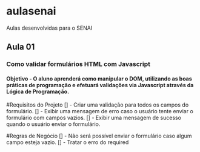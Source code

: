 # aulasenai
Aulas desenvolvidas para o SENAI

## Aula 01
### Como validar formulários HTML com Javascript
#### Objetivo - O aluno aprenderá como manipular o DOM, utilizando as boas práticas de programação e efetuará validações via Javascript através da Lógica de Programação.

#Requisitos do Projeto
[] - Criar uma validação para todos os campos do formulário.
[] - Exibir uma mensagem de erro caso o usuário tente enviar o formulário com campos vazios.
[] - Exibir uma mensagem de sucesso quando o usuário enviar o formulário.

#Regras de Negócio
[] - Não será possível enviar o formulário caso algum campo esteja vazio.
[] - Tratar o erro do required
